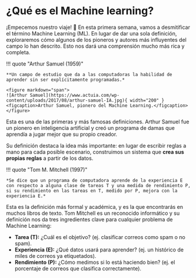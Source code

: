 # ¿Qué es el Machine learning?

¡Empecemos nuestro viaje! 🚀 En esta primera semana, vamos a desmitificar el término Machine Learning (ML). En lugar de dar una sola definición, exploraremos cómo algunos de los pioneros y autores más influyentes del campo lo han descrito. Esto nos dará una comprensión mucho más rica y completa.

!!! quote "Arthur Samuel (1959)"

    **Un campo de estudio que da a las computadoras la habilidad de aprender sin ser explícitamente programadas.*

    <figure markdown="span">
    ![Arthur Samuel](https://www.actuia.com/wp-content/uploads/2017/08/arthur-samuel-IA.jpg){ width="200" }
    <figcaption>Arthur Samuel, pionero del Machine Learning.</figcaption>
    </figure>

Esta es una de las primeras y más famosas definiciones. Arthur Samuel fue un pionero en inteligencia artificial y creó un programa de damas que aprendía a jugar mejor que su propio creador.

Su definición destaca la idea más importante: en lugar de escribir reglas a mano para cada posible escenario, construimos un sistema que **crea sus propias reglas** a partir de los datos.

!!! quote "Tom M. Mitchell (1997)"

    *Se dice que un programa de computadora aprende de la experiencia E con respecto a alguna clase de tareas T y una medida de rendimiento P, si su rendimiento en las tareas en T, medido por P, mejora con la experiencia E.*

Esta es la definición más formal y académica, y es la que encontrarás en muchos libros de texto. Tom Mitchell es un reconocido informático y su definición nos da tres ingredientes clave para cualquier problema de Machine Learning:

* **Tarea (T):** ¿Cuál es el objetivo? (ej. clasificar correos como spam o no spam).
* **Experiencia (E):** ¿Qué datos usará para aprender? (ej. un histórico de miles de correos ya etiquetados).
* **Rendimiento (P):** ¿Cómo medimos si lo está haciendo bien? (ej. el porcentaje de correos que clasifica correctamente).
